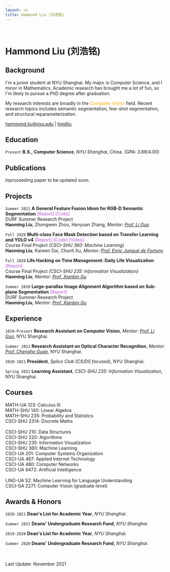 ```yaml
---
layout: cv
title: Hammond Liu (刘浩铭)
---
```


<br/>

# Hammond Liu (刘浩铭)

## Background
I'm a junior student at NYU Shanghai. My major is Computer Science, and I minor in Mathematics. Academic research has brought me a lot of fun, so I'm likely to pursue a PhD degree after graduation.

My research interests are broadly in the <font color="FFA500">Computer Vision</font> field. Recent research topics includes semantic segmentation, few-shot segmentation, and structural reparameterization.

<div id="webaddress">
  <a href="mailto:hammond.liu@nyu.edu" target="_blank"><i class="fa fa-envelope-open"></i> hammond.liu@nyu.edu</a> |
  <!-- <a href="./assets/resume.pdf"><i class="fas fa-file-pdf"></i> Resume</a> | -->
  <!-- <a href="https://blog.hmdliu.site/" target="_blank"><i class="fas fa-blog"></i> blog.hmdliu.site</a> | -->
  <a href="https://github.com/hmdliu" target="_blank"><i class="fab fa-github"></i> hmdliu</a>
</div>

## Education

`Present`
**B.S., Computer Science**, *NYU Shanghai*, China. (GPA: 3.89/4.00)

## Publications
Inproceeding paper to be updated soon.

## Projects

`Summer 2021`
**A General Feature Fusion Idiom for RGB-D Semantic Segmentation** <a href="./assets/DURF_ff_sseg.pdf" style="color:#BA55D3; text-decoration:none" onmouseover="this.style.color='#39f'; this.style.textDecoration='none'" onmouseout="this.style.color='#BA55D3'; this.style.textDecoration='none'" target="_blank">  [Report]</a> <a href="https://github.com/TeamOfProfGuo/SSeg" style="color:#BA55D3; text-decoration:none" onmouseover="this.style.color='#39f'; this.style.textDecoration='none'" onmouseout="this.style.color='#BA55D3'; this.style.textDecoration='none'" target="_blank">  [Code]</a> <br>
DURF Summer Research Project <br>
**Haoming Liu**, Zhongwen Zhou, Hanyuan Zhang, *Mentor: <a href="https://shanghai.nyu.edu/academics/faculty/directory/li-guo" target="_blank">Prof. Li Guo</a>*

`Fall 2020`
**Multi-class Face Mask Detection based on Transfer Learning and YOLO v4** <a href="./assets/ML_face_mask_detection.pdf" style="color:#BA55D3; text-decoration:none" onmouseover="this.style.color='#39f'; this.style.textDecoration='none'" onmouseout="this.style.color='#BA55D3'; this.style.textDecoration='none'" target="_blank">  [Report]</a> <a href="https://github.com/hmdliu/ML-project" style="color:#BA55D3; text-decoration:none" onmouseover="this.style.color='#39f'; this.style.textDecoration='none'" onmouseout="this.style.color='#BA55D3'; this.style.textDecoration='none'" target="_blank">  [Code]</a> <a href="https://drive.google.com/file/d/1VwZAlCiyWek0wMOV_CKwXFfe0sPxrP_I/view?usp=sharing" style="color:#BA55D3; text-decoration:none" onmouseover="this.style.color='#39f'; this.style.textDecoration='none'" onmouseout="this.style.color='#BA55D3'; this.style.textDecoration='none'" target="_blank">  [Video]</a> <br>
Course Final Project *(CSCI-SHU 360: Machine Learning)* <br>
**Haoming Liu**, Kaiwen Dai, Chunli Xu, *Mentor: <a href="https://shanghai.nyu.edu/academics/faculty/directory/enric-junque-de-fortuny" target="_blank">Prof. Enric Junqué de Fortuny</a>*

`Fall 2020`
**Life Hacking on Time Management: Daily Life Visualization** <a href="./assets/IV_daily_life_vis.pdf" style="color:#BA55D3; text-decoration:none" onmouseover="this.style.color='#39f'; this.style.textDecoration='none'" onmouseout="this.style.color='#BA55D3'; this.style.textDecoration='none'" target="_blank">  [Report]</a> <br>
Course Final Project *(CSCI-SHU 235: Information Visualization)* <br>
**Haoming Liu**, *Mentor: <a href="https://shanghai.nyu.edu/academics/faculty/directory/xianbin-gu" target="_blank">Prof. Xianbin Gu</a>*

`Summer 2020`
**Large-parallax Image Alignment Algorithm based on Sub-plane Segmentation** <a href="./assets/DURF_image_stitching.pdf" style="color:#BA55D3; text-decoration:none" onmouseover="this.style.color='#39f'; this.style.textDecoration='none'" onmouseout="this.style.color='#BA55D3'; this.style.textDecoration='none'" target="_blank">  [Report]</a> <br>
DURF Summer Research Project <br>
**Haoming Liu**, *Mentor: <a href="https://shanghai.nyu.edu/academics/faculty/directory/xianbin-gu" target="_blank">Prof. Xianbin Gu</a>*

## Experience

`2020-Present`
**Research Assistant on Computer Vision**, *Mentor: <a href="https://shanghai.nyu.edu/academics/faculty/directory/li-guo" target="_blank">Prof. Li Guo</a>*, NYU Shanghai.

`Summer 2021`
**Research Assistant on Optical Character Recognition**, *Mentor: <a href="https://shanghai.nyu.edu/academics/faculty/directory/chenghe-guan" target="_blank">Prof. Chenghe Guan</a>*, NYU Shanghai.

`2020-2021`
**President**, *Splice Club (CS/DS focused)*, NYU Shanghai.

`Spring 2021`
**Learning Assistant**, *CSCI-SHU 235: Information Visualization*, NYU Shanghai.

## Courses
MATH-UA 123: Calculus III \
MATH-SHU 140: Linear Algebra \
MATH-SHU 235: Probability and Statistics \
CSCI-SHU 2314: Discrete Maths \
\
CSCI-SHU 210: Data Structures \
CSCI-SHU 220: Algorithms \
CSCI-SHU 235: Information Visualization \
CSCI-SHU 360: Machine Learning \
CSCI-UA 201: Computer Systems Organization \
CSCI-UA 467: Applied Internet Technology \
CSCI-UA 480: Computer Networks \
CSCI-UA 9472: Artificial Intelligence \
\
LING-UA 52: Machine Learning for Language Understanding \
CSCI-GA 2271: Computer Vision (graduate-level)

## Awards & Honors

`2020-2021`
**Dean's List for Academic Year**, *NYU Shanghai*.

`Summer 2021`
**Deans' Undergraduate Research Fund**, *NYU Shanghai*.

`2019-2020`
**Dean's List for Academic Year**, *NYU Shanghai*.

`Summer 2020`
**Deans' Undergraduate Research Fund**, *NYU Shanghai*.

<br/> <br/>
Last Update: November 2021 <br/> <br/>